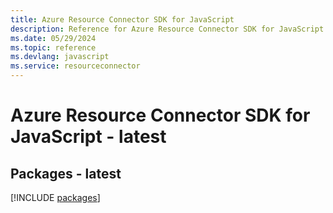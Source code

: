 ```yaml
---
title: Azure Resource Connector SDK for JavaScript
description: Reference for Azure Resource Connector SDK for JavaScript
ms.date: 05/29/2024
ms.topic: reference
ms.devlang: javascript
ms.service: resourceconnector
---
```

# Azure Resource Connector SDK for JavaScript - latest
## Packages - latest
[!INCLUDE [packages](resource-connector-index.md)]